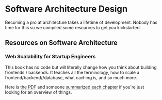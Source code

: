 # Software Architecture Design

Becoming a pro at architecture takes a lifetime of development. Nobody has time for this so we compiled some resources to get you kickstarted.

## Resources on Software Architecture

### Web Scalability for Startup Engineers

This book has no code but will literally change how you think about building frontends / backends. It teaches all the terminology, how to scale a frontend/backend//database, what caching is, and so much more.

Here is [the PDF](https://www.programmer-books.com/wp-content/uploads/2019/05/Web-Scalability-for-Startup-Engineers.pdf) and someone [summarized each chapter](https://github.com/mgtz505/web_scalability) if you're just looking for an overview of things.
